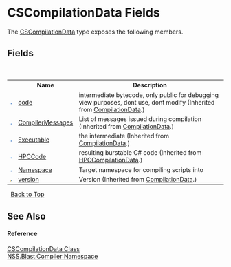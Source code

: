 # CSCompilationData Fields
 

The <a href="T_NSS_Blast_Compiler_CSCompilationData">CSCompilationData</a> type exposes the following members.


## Fields
&nbsp;<table><tr><th></th><th>Name</th><th>Description</th></tr><tr><td>![Public field](media/pubfield.gif "Public field")</td><td><a href="F_NSS_Blast_Compiler_CompilationData_code">code</a></td><td>
intermediate bytecode, only public for debugging view purposes, dont use, dont modify
 (Inherited from <a href="T_NSS_Blast_Compiler_CompilationData">CompilationData</a>.)</td></tr><tr><td>![Public field](media/pubfield.gif "Public field")</td><td><a href="F_NSS_Blast_Compiler_CompilationData_CompilerMessages">CompilerMessages</a></td><td>
List of messages issued during compilation
 (Inherited from <a href="T_NSS_Blast_Compiler_CompilationData">CompilationData</a>.)</td></tr><tr><td>![Public field](media/pubfield.gif "Public field")</td><td><a href="F_NSS_Blast_Compiler_CompilationData_Executable">Executable</a></td><td>
the intermediate
 (Inherited from <a href="T_NSS_Blast_Compiler_CompilationData">CompilationData</a>.)</td></tr><tr><td>![Public field](media/pubfield.gif "Public field")</td><td><a href="F_NSS_Blast_Compiler_HPCCompilationData_HPCCode">HPCCode</a></td><td>
resulting burstable C# code
 (Inherited from <a href="T_NSS_Blast_Compiler_HPCCompilationData">HPCCompilationData</a>.)</td></tr><tr><td>![Public field](media/pubfield.gif "Public field")</td><td><a href="F_NSS_Blast_Compiler_CSCompilationData_Namespace">Namespace</a></td><td>
Target namespace for compiling scripts into</td></tr><tr><td>![Protected field](media/protfield.gif "Protected field")</td><td><a href="F_NSS_Blast_Compiler_CompilationData_version">version</a></td><td>
Version
 (Inherited from <a href="T_NSS_Blast_Compiler_CompilationData">CompilationData</a>.)</td></tr></table>&nbsp;
<a href="#cscompilationdata-fields">Back to Top</a>

## See Also


#### Reference
<a href="T_NSS_Blast_Compiler_CSCompilationData">CSCompilationData Class</a><br /><a href="N_NSS_Blast_Compiler">NSS.Blast.Compiler Namespace</a><br />